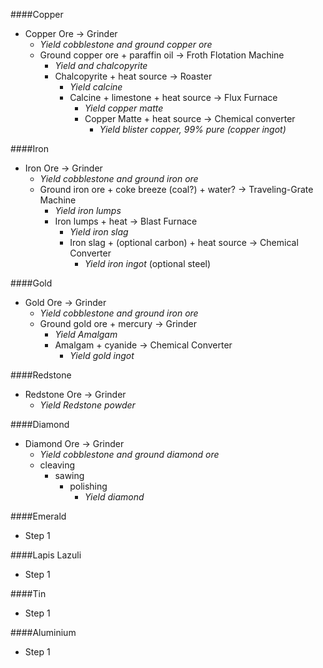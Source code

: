 ####Copper
  - Copper Ore -> Grinder
    - *Yield cobblestone and ground copper ore*
    - Ground copper ore + paraffin oil -> Froth Flotation Machine
      - *Yield and chalcopyrite*
      - Chalcopyrite + heat source -> Roaster
        - *Yield calcine*
        - Calcine + limestone + heat source -> Flux Furnace
          - *Yield copper matte*
          - Copper Matte + heat source -> Chemical converter
            - *Yield blister copper, 99% pure (copper ingot)*

####Iron
  - Iron Ore -> Grinder
    - *Yield cobblestone and ground iron ore*
    - Ground iron ore + coke breeze (coal?) + water? -> Traveling-Grate Machine
      - *Yield iron lumps*
      - Iron lumps + heat -> Blast Furnace
        - *Yield iron slag*
        - Iron slag + (optional carbon) + heat source -> Chemical Converter
          - *Yield iron ingot* (optional steel)

####Gold
  - Gold Ore -> Grinder
    - *Yield cobblestone and ground iron ore*
    - Ground gold ore + mercury -> Grinder
      - *Yield Amalgam*
      - Amalgam + cyanide -> Chemical Converter
        - *Yield gold ingot*

####Redstone
  - Redstone Ore -> Grinder
    - *Yield Redstone powder*

####Diamond
  - Diamond Ore -> Grinder
    - *Yield cobblestone and ground diamond ore*
    - cleaving
      - sawing
        - polishing
          - *Yield diamond*

####Emerald
  - Step 1

####Lapis Lazuli
  - Step 1

####Tin
  - Step 1

####Aluminium
  - Step 1
